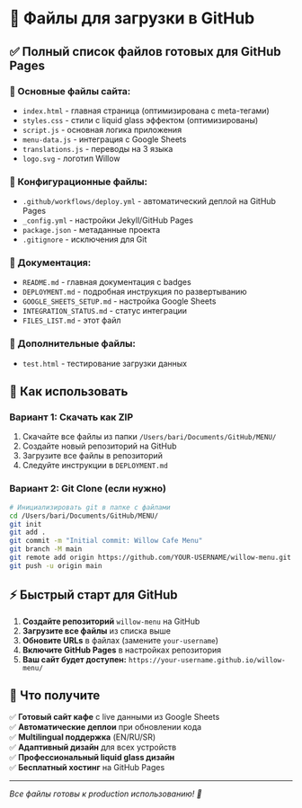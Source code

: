 # 📁 Файлы для загрузки в GitHub

## ✅ Полный список файлов готовых для GitHub Pages

### 🎯 Основные файлы сайта:
- `index.html` - главная страница (оптимизирована с meta-тегами)
- `styles.css` - стили с liquid glass эффектом (оптимизированы)
- `script.js` - основная логика приложения
- `menu-data.js` - интеграция с Google Sheets
- `translations.js` - переводы на 3 языка
- `logo.svg` - логотип Willow

### 🔧 Конфигурационные файлы:
- `.github/workflows/deploy.yml` - автоматический деплой на GitHub Pages
- `_config.yml` - настройки Jekyll/GitHub Pages
- `package.json` - метаданные проекта
- `.gitignore` - исключения для Git

### 📖 Документация:
- `README.md` - главная документация с badges
- `DEPLOYMENT.md` - подробная инструкция по развертыванию
- `GOOGLE_SHEETS_SETUP.md` - настройка Google Sheets
- `INTEGRATION_STATUS.md` - статус интеграции
- `FILES_LIST.md` - этот файл

### 🧪 Дополнительные файлы:
- `test.html` - тестирование загрузки данных

## 🚀 Как использовать

### Вариант 1: Скачать как ZIP
1. Скачайте все файлы из папки `/Users/bari/Documents/GitHub/MENU/`
2. Создайте новый репозиторий на GitHub
3. Загрузите все файлы в репозиторий
4. Следуйте инструкции в `DEPLOYMENT.md`

### Вариант 2: Git Clone (если нужно)
```bash
# Инициализировать git в папке с файлами
cd /Users/bari/Documents/GitHub/MENU/
git init
git add .
git commit -m "Initial commit: Willow Cafe Menu"
git branch -M main
git remote add origin https://github.com/YOUR-USERNAME/willow-menu.git
git push -u origin main
```

## ⚡ Быстрый старт для GitHub

1. **Создайте репозиторий** `willow-menu` на GitHub
2. **Загрузите все файлы** из списка выше
3. **Обновите URLs** в файлах (замените `your-username`)
4. **Включите GitHub Pages** в настройках репозитория
5. **Ваш сайт будет доступен:** `https://your-username.github.io/willow-menu/`

## 🎯 Что получите

✅ **Готовый сайт кафе** с live данными из Google Sheets  
✅ **Автоматические деплои** при обновлении кода  
✅ **Multilingual поддержка** (EN/RU/SR)  
✅ **Адаптивный дизайн** для всех устройств  
✅ **Профессиональный liquid glass дизайн**  
✅ **Бесплатный хостинг** на GitHub Pages  

---
*Все файлы готовы к production использованию! 🚀*